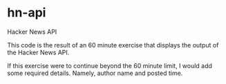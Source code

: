 # hn-api

Hacker News API

This code is the result of an 60 minute exercise that displays the output of the Hacker News API.

If this exercise were to continue beyond the 60 minute limit, I would add some required details. Namely, author name and posted time.
